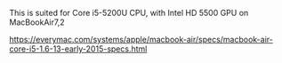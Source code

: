 This is suited for Core i5-5200U CPU, with Intel HD 5500 GPU on MacBookAir7,2

https://everymac.com/systems/apple/macbook-air/specs/macbook-air-core-i5-1.6-13-early-2015-specs.html
